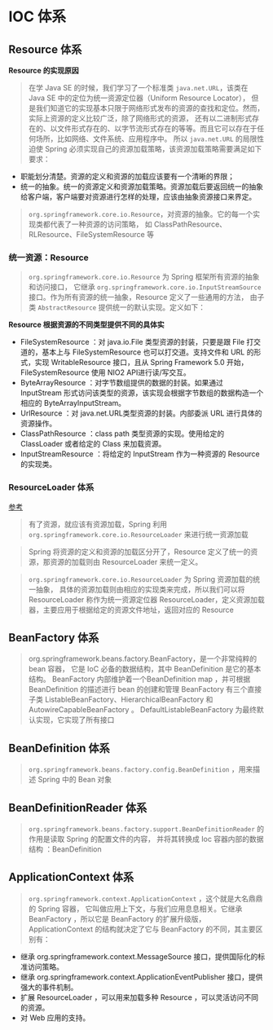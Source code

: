 # IOC 体系

## Resource 体系


**Resource 的实现原因**
> 在学 Java SE 的时候，我们学习了一个标准类 `java.net.URL`，该类在 Java SE 中的定位为统一资源定位器（Uniform Resource Locator），
> 但是我们知道它的实现基本只限于网络形式发布的资源的查找和定位。然而，实际上资源的定义比较广泛，除了网络形式的资源，
> 还有以二进制形式存在的、以文件形式存在的、以字节流形式存在的等等。而且它可以存在于任何场所，比如网络、文件系统、应用程序中。
> 所以 `java.net.URL` 的局限性迫使 Spring 必须实现自己的资源加载策略，该资源加载策略需要满足如下要求：

- 职能划分清楚。资源的定义和资源的加载应该要有一个清晰的界限；
- 统一的抽象。统一的资源定义和资源加载策略。资源加载后要返回统一的抽象给客户端，客户端要对资源进行怎样的处理，应该由抽象资源接口来界定。

> `org.springframework.core.io.Resource`，对资源的抽象。它的每一个实现类都代表了一种资源的访问策略，
> 如 ClassPathResource、RLResource、FileSystemResource 等

### 统一资源：Resource

> `org.springframework.core.io.Resource` 为 Spring 框架所有资源的抽象和访问接口，
> 它继承 `org.springframework.core.io.InputStreamSource`接口。作为所有资源的统一抽象，Resource 定义了一些通用的方法，
> 由子类 `AbstractResource` 提供统一的默认实现。定义如下：

**Resource 根据资源的不同类型提供不同的具体实**

- FileSystemResource ：对 java.io.File 类型资源的封装，只要是跟 File 打交道的，基本上与 FileSystemResource 也可以打交道。支持文件和 URL 的形式，实现 WritableResource 接口，且从 Spring Framework 5.0 开始，FileSystemResource 使用 NIO2 API进行读/写交互。
- ByteArrayResource ：对字节数组提供的数据的封装。如果通过 InputStream 形式访问该类型的资源，该实现会根据字节数组的数据构造一个相应的 ByteArrayInputStream。
- UrlResource ：对 java.net.URL类型资源的封装。内部委派 URL 进行具体的资源操作。
- ClassPathResource ：class path 类型资源的实现。使用给定的 ClassLoader 或者给定的 Class 来加载资源。
- InputStreamResource ：将给定的 InputStream 作为一种资源的 Resource 的实现类。

### ResourceLoader 体系

[参考](http://svip.iocoder.cn/Spring/IoC-load-Resource/)

> 有了资源，就应该有资源加载，Spring 利用 `org.springframework.core.io.ResourceLoader` 来进行统一资源加载

> Spring 将资源的定义和资源的加载区分开了，Resource 定义了统一的资源，那资源的加载则由 ResourceLoader 来统一定义。

> `org.springframework.core.io.ResourceLoader` 为 Spring 资源加载的统一抽象，
> 具体的资源加载则由相应的实现类来完成，所以我们可以将 ResourceLoader 称作为统一资源定位器
> ResourceLoader，定义资源加载器，主要应用于根据给定的资源文件地址，返回对应的 Resource


## BeanFactory 体系

> org.springframework.beans.factory.BeanFactory，是一个非常纯粹的 bean 容器，
> 它是 IoC 必备的数据结构，其中 BeanDefinition 是它的基本结构。
> BeanFactory 内部维护着一个BeanDefinition map ，并可根据 BeanDefinition 的描述进行 bean 的创建和管理
> BeanFactory 有三个直接子类 ListableBeanFactory、HierarchicalBeanFactory 和 AutowireCapableBeanFactory 。
> DefaultListableBeanFactory 为最终默认实现，它实现了所有接口

## BeanDefinition 体系

> `org.springframework.beans.factory.config.BeanDefinition` ，用来描述 Spring 中的 Bean 对象

## BeanDefinitionReader 体系

> `org.springframework.beans.factory.support.BeanDefinitionReader` 的作用是读取 Spring 的配置文件的内容，
> 并将其转换成 Ioc 容器内部的数据结构 ：BeanDefinition

## ApplicationContext 体系

> `org.springframework.context.ApplicationContext` ，这个就是大名鼎鼎的 Spring 容器，
> 它叫做应用上下文，与我们应用息息相关。它继承 BeanFactory ，所以它是 BeanFactory 的扩展升级版，
>  ApplicationContext 的结构就决定了它与 BeanFactory 的不同，其主要区别有：

- 继承 org.springframework.context.MessageSource 接口，提供国际化的标准访问策略。
- 继承 org.springframework.context.ApplicationEventPublisher 接口，提供强大的事件机制。
- 扩展 ResourceLoader ，可以用来加载多种 Resource ，可以灵活访问不同的资源。
- 对 Web 应用的支持。